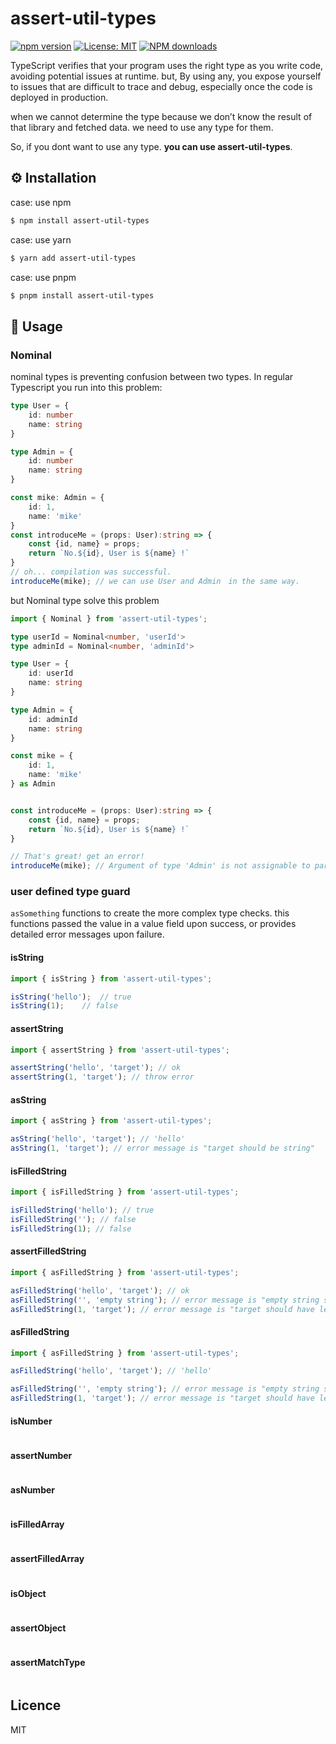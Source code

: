 # assert-util-types
[![npm version](https://badge.fury.io/js/assert-util-types.svg)](https://badge.fury.io/js/assert-util-types)
[![License: MIT](https://img.shields.io/badge/License-MIT-yellow.svg)](https://opensource.org/licenses/MIT)
<span class="badge-npmdownloads"><a href="https://npmjs.org/package/badges" title="View this project on NPM"><img src="https://img.shields.io/npm/dt/assert-util-types.svg" alt="NPM downloads" /></a></span>

TypeScript verifies that your program uses the right type as you write code, avoiding potential issues at runtime.
but, By using any, you expose yourself to issues that are difficult to trace and debug, especially once the code is deployed in production.

when we cannot determine the type because we don’t know the result of that library and fetched data.
we need to use any type for them.

So, if you dont want to use any type. **you can use assert-util-types**.

## ⚙️ Installation

case: use npm
```zsh
$ npm install assert-util-types
```

case: use yarn
```zsh
$ yarn add assert-util-types
```

case: use pnpm
```zsh
$ pnpm install assert-util-types
```

## 📝 Usage

### Nominal 
nominal types is preventing confusion between two types. In regular Typescript you run into this problem:
```typescript
type User = {
    id: number
    name: string
}

type Admin = {
    id: number
    name: string
}

const mike: Admin = {
    id: 1,
    name: 'mike'
}
const introduceMe = (props: User):string => {
    const {id, name} = props;
    return `No.${id}, User is ${name} !`
}
// oh... compilation was successful.
introduceMe(mike); // we can use User and Admin　in the same way.
```
but Nominal type solve this problem

```typescript
import { Nominal } from 'assert-util-types';

type userId = Nominal<number, 'userId'>
type adminId = Nominal<number, 'adminId'>

type User = {
    id: userId
    name: string
}

type Admin = {
    id: adminId
    name: string
}

const mike = {
    id: 1,
    name: 'mike'
} as Admin


const introduceMe = (props: User):string => {
    const {id, name} = props;
    return `No.${id}, User is ${name} !`
}

// That's great! get an error! 
introduceMe(mike); // Argument of type 'Admin' is not assignable to parameter of type 'User'.
```

### user defined type guard
`asSomething` functions to create the more complex type checks.
this functions passed the value in a value field upon success, or provides detailed error messages upon failure.

#### isString
```typescript
import { isString } from 'assert-util-types';

isString('hello');  // true
isString(1);    // false
```

#### assertString
```typescript
import { assertString } from 'assert-util-types';

assertString('hello', 'target'); // ok
assertString(1, 'target'); // throw error
```

#### asString
```typescript
import { asString } from 'assert-util-types';

asString('hello', 'target'); // 'hello'
asString(1, 'target'); // error message is "target should be string"
```

#### isFilledString
```typescript
import { isFilledString } from 'assert-util-types';

isFilledString('hello'); // true 
isFilledString(''); // false 
isFilledString(1); // false
```

#### assertFilledString
```typescript
import { asFilledString } from 'assert-util-types';

asFilledString('hello', 'target'); // ok 
asFilledString('', 'empty string'); // error message is "empty string should have least 1 character" 
asFilledString(1, 'target'); // error message is "target should have least 1 character"
```

#### asFilledString
```typescript
import { asFilledString } from 'assert-util-types';

asFilledString('hello', 'target'); // 'hello'

asFilledString('', 'empty string'); // error message is "empty string should have least 1 character" 
asFilledString(1, 'target'); // error message is "target should have least 1 character"
```

#### isNumber
```typescript
```

#### assertNumber
```typescript
```

#### asNumber
```typescript
```

#### isFilledArray
```typescript
```

#### assertFilledArray
```typescript
```

#### isObject
```typescript

```

#### assertObject
```typescript

```

#### assertMatchType
```typescript
```

#### 
## Licence
MIT
